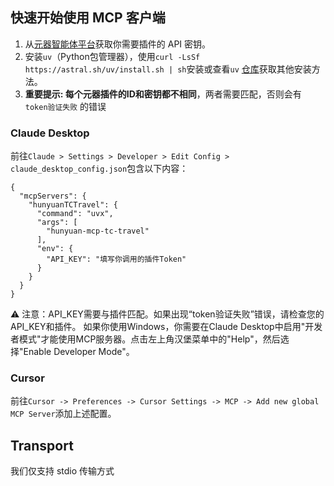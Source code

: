 ## 快速开始使用 MCP 客户端

1. 从[元器智能体平台](https://yuanqi.tencent.com/)获取你需要插件的 API 密钥。
2. 安装`uv`（Python包管理器），使用`curl -LsSf https://astral.sh/uv/install.sh | sh`安装或查看`uv` [仓库](https://github.com/astral-sh/uv)获取其他安装方法。
3. **重要提示: 每个元器插件的ID和密钥都不相同**，两者需要匹配，否则会有 `token验证失败` 的错误

### Claude Desktop

前往`Claude > Settings > Developer > Edit Config > claude_desktop_config.json`包含以下内容：

```
{
  "mcpServers": {
    "hunyuanTCTravel": {
      "command": "uvx",
      "args": [
        "hunyuan-mcp-tc-travel"
      ],
      "env": {
        "API_KEY": "填写你调用的插件Token"
      }
    }
  }
}
```

⚠️ 注意：API_KEY需要与插件匹配。如果出现“token验证失败”错误，请检查您的API_KEY和插件。
如果你使用Windows，你需要在Claude Desktop中启用"开发者模式"才能使用MCP服务器。点击左上角汉堡菜单中的"Help"，然后选择"Enable Developer Mode"。

### Cursor

前往`Cursor -> Preferences -> Cursor Settings -> MCP -> Add new global MCP Server`添加上述配置。


## Transport

我们仅支持 stdio 传输方式
